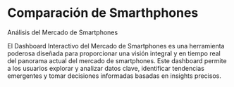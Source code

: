 # Comparación de Smarthphones

Análisis del Mercado de Smartphones

El Dashboard Interactivo del Mercado de Smartphones es una herramienta poderosa diseñada para proporcionar una visión integral y en tiempo real del panorama actual del mercado de smartphones. Este dashboard permite a los usuarios explorar y analizar datos clave, identificar tendencias emergentes y tomar decisiones informadas basadas en insights precisos.
